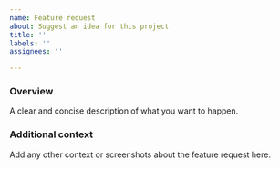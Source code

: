 ```yaml
---
name: Feature request
about: Suggest an idea for this project
title: ''
labels: ''
assignees: ''

---
```


### Overview
A clear and concise description of what you want to happen.

### Additional context
Add any other context or screenshots about the feature request here.
